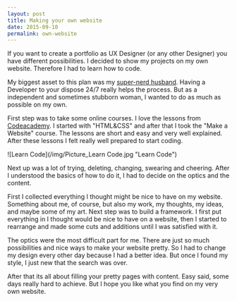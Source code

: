 ```yaml
---
layout: post
title: Making your own website
date: 2015-09-10
permalink: own-website
---
```


If you want to create a portfolio as UX Designer (or any other Designer) you have different possibilities. I decided to show my projects on my own website. Therefore I had to learn how to code.

My biggest asset to this plan was my [super-nerd husband](https://www.florianbuerger.com). Having a Developer to your dispose 24/7 really helps the process. But as a independent and sometimes stubborn woman, I wanted to do as much as possible on my own.

First step was to take some online courses. I love the lessons from [Codeacademy](https://www.codecademy.com). I started with  "HTML&CSS"  and after that I took the "Make a Website" course. The lessons are short and easy and very well explained. After these lessons I felt really well prepared to start coding.

![Learn Code](/img/Picture_Learn Code.jpg "Learn Code")

Next up was a lot of trying, deleting, changing, swearing and cheering. After I understood the basics of how to do it, I had to decide on the optics and the content.

First I collected everything I thought might be nice to have on my website. Something about me, of course, but also my work, my thoughts, my ideas, and maybe some of my art. Next step was to build a framework. I first put everything in I thought would be nice to have on a website, then I started to rearrange and made some cuts and additions until I was satisfied with it.

The optics were the most difficult part for me. There are just so much possibilities and nice ways to make your website pretty. So I had to change my design every other day because I had a better idea. But once I found my style, I just new that the search was over.

After that its all about filling your pretty pages with content. Easy said, some days really hard to achieve. But I hope you like what you find on my very own website.    
